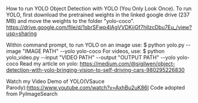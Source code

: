 How to run YOLO
Object Detection with YOLO (You Only Look Once). To run YOLO, first download the pretrained weights in the linked google drive (237 MB) and move the weights to the folder "yolo-coco". https://drive.google.com/file/d/1sbrSFwp4lAgVVDKijGf7hlIzcDbu7Eu_/view?usp=sharing

Within command prompt, to run YOLO on an image use:
$ python yolo.py --image "IMAGE PATH" --yolo yolo-coco
For videos, use:
$ python yolo_video.py --input "VIDEO PATH" --output "OUTPUT PATH" --yolo yolo-coco
Read my article on yolo: https://medium.com/@sigilwen/object-detection-with-yolo-bringing-vision-to-self-driving-cars-980295226830

Watch my Video Demo of YOLO(VSauce Parody):https://www.youtube.com/watch?v=AxhBu2uK86I
Code adopted from PyImageSearch
